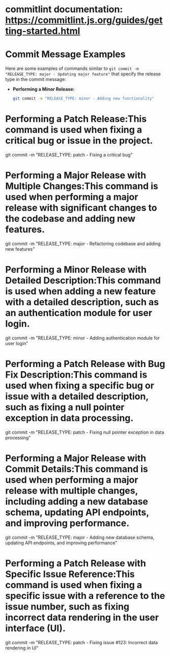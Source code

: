 
# commitlint documentation: https://commitlint.js.org/guides/getting-started.html


# Commit Message Examples

Here are some examples of commands similar to `git commit -m "RELEASE_TYPE: major - Updating major feature"` that specify the release type in the commit message:

- **Performing a Minor Release:**  
  ```bash
  git commit -m "RELEASE_TYPE: minor - Adding new functionality"

# Performing a Patch Release:This command is used when fixing a critical bug or issue in the project.

git commit -m "RELEASE_TYPE: patch - Fixing a critical bug"

# Performing a Major Release with Multiple Changes:This command is used when performing a major release with significant changes to the codebase and adding new features.

git commit -m "RELEASE_TYPE: major - Refactoring codebase and adding new features"

# Performing a Minor Release with Detailed Description:This command is used when adding a new feature with a detailed description, such as an authentication module for user login.

git commit -m "RELEASE_TYPE: minor - Adding authentication module for user login"

# Performing a Patch Release with Bug Fix Description:This command is used when fixing a specific bug or issue with a detailed description, such as fixing a null pointer exception in data processing.

git commit -m "RELEASE_TYPE: patch - Fixing null pointer exception in data processing"

# Performing a Major Release with Commit Details:This command is used when performing a major release with multiple changes, including adding a new database schema, updating API endpoints, and improving performance.

git commit -m "RELEASE_TYPE: major - Adding new database schema, updating API endpoints, and improving performance"

# Performing a Patch Release with Specific Issue Reference:This command is used when fixing a specific issue with a reference to the issue number, such as fixing incorrect data rendering in the user interface (UI).

git commit -m "RELEASE_TYPE: patch - Fixing issue #123: Incorrect data rendering in UI"


